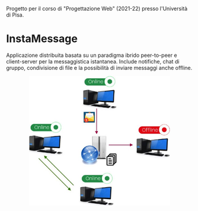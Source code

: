 Progetto per il corso di "Progettazione Web" (2021-22) presso l'Università di Pisa.

# InstaMessage

Applicazione distribuita basata su un paradigma ibrido peer-to-peer e client-server per la messaggistica istantanea. Include notifiche, chat di gruppo, condivisione di file e la possibilità di inviare messaggi anche offline.

<p align="center">
  <img src="https://github.com/LucaArduini/InstaMessage/blob/main/File%20Accessori/esempio%20di%20scenario.jpg" alt="esempio_scenario" height="350" />
</p>
